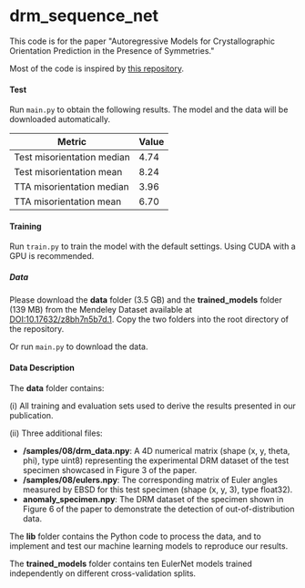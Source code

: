 # drm_sequence_net

This code is for the paper "Autoregressive Models for Crystallographic Orientation Prediction in the Presence of Symmetries."

Most of the code is inspired by [this repository](https://github.com/MalloryWittwer/drm_ml_demo).

#### Test

Run `main.py` to obtain the following results. The model and the data will be downloaded automatically.

| Metric | Value |
|--------|-------|
| Test misorientation median | 4.74 |
| Test misorientation mean | 8.24 |
| TTA misorientation median | 3.96 |
| TTA misorientation mean | 6.70 |

#### Training

Run `train.py` to train the model with the default settings. 
Using CUDA with a GPU is recommended.

##### Data

Please download the **data** folder (3.5 GB) and the **trained_models** folder (139 MB) from the Mendeley Dataset available at [DOI:10.17632/z8bh7n5b7d.1](https://data.mendeley.com/datasets/z8bh7n5b7d/1). Copy the two folders into the root directory of the repository.

Or run `main.py` to download the data.

#### Data Description

The **data** folder contains:

(i) All training and evaluation sets used to derive the results presented in our publication. 

(ii) Three additional files: 
- **/samples/08/drm_data.npy**: A 4D numerical matrix (shape (x, y, theta, phi), type uint8) representing the experimental DRM dataset of the test specimen showcased in Figure 3 of the paper.
- **/samples/08/eulers.npy**: The corresponding matrix of Euler angles measured by EBSD for this test specimen (shape (x, y, 3), type float32).
- **anomaly_specimen.npy**: The DRM dataset of the specimen shown in Figure 6 of the paper to demonstrate the detection of out-of-distribution data.

The **lib** folder contains the Python code to process the data, and to implement and test our machine learning models to reproduce our results.

The **trained_models** folder contains ten EulerNet models trained independently on different cross-validation splits.
